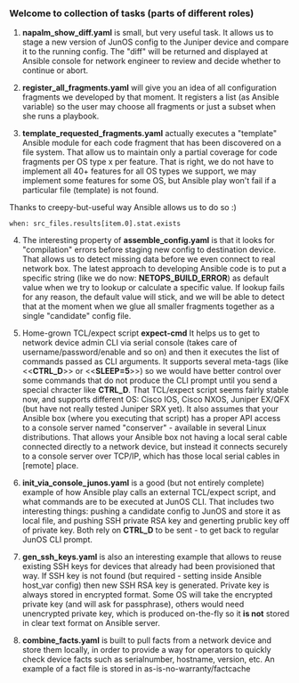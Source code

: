 ### Welcome to collection of tasks (parts of different roles)

1) __napalm_show_diff.yaml__ is small, but very useful task. It allows us to stage a new version of JunOS config to the Juniper device and compare it to the running config. The "diff" will be returned and displayed at Ansible console for network engineer to review and decide whether to continue or abort.

2) __register_all_fragments.yaml__ will give you an idea of all configuration fragments we developed by that moment. It registers a list (as Ansible variable) so the user may choose all fragments or just a subset when she runs a playbook.

3) __template_requested_fragments.yaml__ actually executes a "template" Ansible module for each code fragment that has been discovered on a file system. That allow us to maintain only a partial coverage for code fragments per OS type x per feature. That is right, we do not have to implement all 40+ features for all OS types we support, we may implement some features for some OS, but Ansible play won't fail if a particular file (template) is not found.

Thanks to creepy-but-useful way Ansible allows us to do so :)
```
when: src_files.results[item.0].stat.exists
```

4) The interesting property of __assemble_config.yaml__ is that it looks for "compilation" errors before staging new config to destination device. That allows us to detect missing data before we even connect to real network box. The latest approach to developing Ansible code is to put a specific string (like we do now: __NETOPS_BUILD_ERROR__) as default value when we try to lookup or calculate a specific value. If lookup fails for any reason, the default value will stick, and we will be able to detect that at the moment when we glue all smaller fragments together as a single "candidate" config file. 

5) Home-grown TCL/expect script __expect-cmd__
It helps us to get to network device admin CLI via serial console (takes care of username/password/enable and so on) and then it executes the list of commands passed as CLI arguments. It supports several meta-tags (like <<__CTRL_D__>> or <<__SLEEP=5__>>) so we would have better control over some commands that do not produce the CLI prompt until you send a special chracter like __CTRL_D__.
That TCL/expect script seems fairly stable now, and supports different OS: Cisco IOS, Cisco NXOS, Juniper EX/QFX (but have not really tested Juniper SRX yet).
It also assumes that your Ansible box (where you executing that script) has a proper API access to a console server named "conserver" - available in several Linux distributions. That allows your Ansible box not having a local seral cable connected directly to a network device, but instead it connects securely to a console server over TCP/IP, which has those local serial cables in [remote] place. 

6) __init_via_console_junos.yaml__ is a good (but not entirely complete) example of how Ansible play calls an external TCL/expect script, and what commands are to be executed at JunOS CLI. That includes two interesting things: pushing a candidate config to JunOS and store it as local file, and pushing SSH private RSA key and generting prublic key off of private key. Both rely on __CTRL_D__ to be sent - to get back to regular JunOS CLI prompt.

7) __gen_ssh_keys.yaml__ is also an interesting example that allows to reuse existing SSH keys for devices that already had been provisioned that way. If SSH key is not found (but required - setting inside Ansible host_var config) then new SSH RSA key is generated.
Private key is always stored in encrypted format. Some OS will take the encrypted private key (and will ask for passphrase), others would need unencrypted private key, which is produced on-the-fly so it __is not__ stored in clear text format on Ansible server.

8) __combine_facts.yaml__ is built to pull facts from a network device and store them locally, in order to provide a way for operators to quickly check device facts such as serialnumber, hostname, version, etc. An example of a fact file is stored in as-is-no-warranty/factcache
